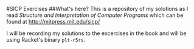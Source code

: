 #SICP Exercises
##What's here?
This is a repository of my solutions as I read _Structure and Interpretation of Computer Programs_ which can be found at http://mitpress.mit.edu/sicp/

I will be recording my solutions to the excercises in the book and will be using Racket's binary `plt-r5rs`.
